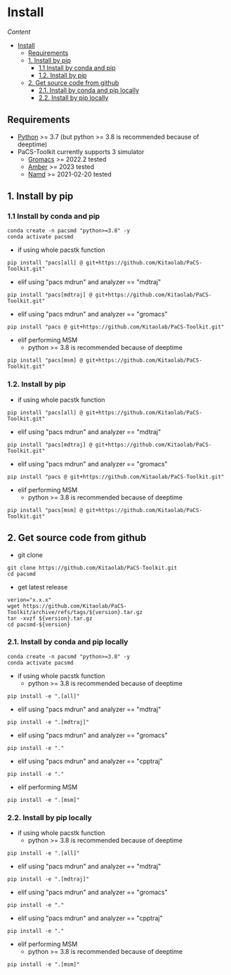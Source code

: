 # Install

*Content*
- [Install](#install)
  - [Requirements](#requirements)
  - [1. Install by pip](#1-install-by-pip)
    - [1.1 Install by conda and pip](#11-install-by-conda-and-pip)
    - [1.2. Install by pip](#12-install-by-pip)
  - [2. Get source code from github](#2-get-source-code-from-github)
    - [2.1. Install by conda and pip locally](#21-install-by-conda-and-pip-locally)
    - [2.2. Install by pip locally](#22-install-by-pip-locally)

## Requirements
- [Python](https://www.python.org/) >= 3.7 (but python >= 3.8 is recommended because of deeptime)
- PaCS-Toolkit currently supports 3 simulator
  - [Gromacs](https://www.gromacs.org/) >= 2022.2 tested
  - [Amber](https://ambermd.org/index.php) >= 2023 tested
  - [Namd](https://www.ks.uiuc.edu/Research/namd/) >= 2021-02-20 tested

## 1. Install by pip
### 1.1 Install by conda and pip
~~~shell
conda create -n pacsmd "python>=3.8" -y
conda activate pacsmd
~~~

- if using whole pacstk function
~~~shell
pip install "pacs[all] @ git+https://github.com/Kitaolab/PaCS-Toolkit.git"
~~~

- elif using "pacs mdrun" and analyzer == "mdtraj"
~~~shell
pip install "pacs[mdtraj] @ git+https://github.com/Kitaolab/PaCS-Toolkit.git"
~~~

- elif using "pacs mdrun" and analyzer == "gromacs"
~~~shell
pip install "pacs @ git+https://github.com/Kitaolab/PaCS-Toolkit.git"
~~~

- elif performing MSM
  - python >= 3.8 is recommended because of deeptime
~~~shell
pip install "pacs[msm] @ git+https://github.com/Kitaolab/PaCS-Toolkit.git"
~~~

### 1.2. Install by pip
- if using whole pacstk function
~~~shell
pip install "pacs[all] @ git+https://github.com/Kitaolab/PaCS-Toolkit.git"
~~~

- elif using "pacs mdrun" and analyzer == "mdtraj"
~~~shell
pip install "pacs[mdtraj] @ git+https://github.com/Kitaolab/PaCS-Toolkit.git"
~~~

- elif using "pacs mdrun" and analyzer == "gromacs"
~~~shell
pip install "pacs @ git+https://github.com/Kitaolab/PaCS-Toolkit.git"
~~~

- elif performing MSM
  - python >= 3.8 is recommended because of deeptime
~~~shell
pip install "pacs[msm] @ git+https://github.com/Kitaolab/PaCS-Toolkit.git"
~~~


## 2. Get source code from github
- git clone
~~~
git clone https://github.com/Kitaolab/PaCS-Toolkit.git
cd pacsmd
~~~

- get latest release
~~~
verion="x.x.x"
wget https://github.com/Kitaolab/PaCS-Toolkit/archive/refs/tags/${version}.tar.gz
tar -xvzf ${version}.tar.gz
cd pacsmd-${version}
~~~


### 2.1. Install by conda and pip locally
~~~shell
conda create -n pacsmd "python>=3.8" -y
conda activate pacsmd
~~~

- if using whole pacstk function
  - python >= 3.8 is recommended because of deeptime
~~~shell
pip install -e ".[all]"
~~~

- elif using "pacs mdrun" and analyzer == "mdtraj"
~~~shell
pip install -e ".[mdtraj]"
~~~

- elif using "pacs mdrun" and analyzer == "gromacs"
~~~shell
pip install -e "."
~~~

- elif using "pacs mdrun" and analyzer == "cpptraj"
~~~shell
pip install -e "."
~~~

- elif performing MSM
~~~
pip install -e ".[msm]"
~~~

### 2.2. Install by pip locally
- if using whole pacstk function
  - python >= 3.8 is recommended because of deeptime
~~~shell
pip install -e ".[all]"
~~~

- elif using "pacs mdrun" and analyzer == "mdtraj"
~~~shell
pip install -e ".[mdtraj]"
~~~

- elif using "pacs mdrun" and analyzer == "gromacs"
~~~shell
pip install -e "."
~~~

- elif using "pacs mdrun" and analyzer == "cpptraj"
~~~shell
pip install -e "."
~~~

- elif performing MSM
  - python >= 3.8 is recommended because of deeptime
~~~shell
pip install -e ".[msm]"
~~~

